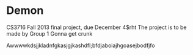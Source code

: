 Demon
=====

CS3716 Fall 2013 final project, due December 4$rht
The project is to be made by Group 1
Gonna get crunk

Awwwwkdsjjkladnfgkasjgjkashdfl;bfdjaboiajhgoasejbodfjfo
